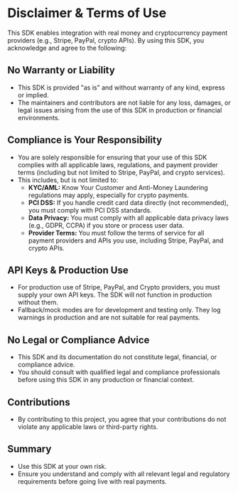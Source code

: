 # Disclaimer & Terms of Use

This SDK enables integration with real money and cryptocurrency payment providers (e.g., Stripe, PayPal, crypto APIs). By using this SDK, you acknowledge and agree to the following:

## No Warranty or Liability
- This SDK is provided "as is" and without warranty of any kind, express or implied.
- The maintainers and contributors are not liable for any loss, damages, or legal issues arising from the use of this SDK in production or financial environments.

## Compliance is Your Responsibility
- You are solely responsible for ensuring that your use of this SDK complies with all applicable laws, regulations, and payment provider terms (including but not limited to Stripe, PayPal, and crypto services).
- This includes, but is not limited to:
  - **KYC/AML:** Know Your Customer and Anti-Money Laundering regulations may apply, especially for crypto payments.
  - **PCI DSS:** If you handle credit card data directly (not recommended), you must comply with PCI DSS standards.
  - **Data Privacy:** You must comply with all applicable data privacy laws (e.g., GDPR, CCPA) if you store or process user data.
  - **Provider Terms:** You must follow the terms of service for all payment providers and APIs you use, including Stripe, PayPal, and crypto APIs.

## API Keys & Production Use
- For production use of Stripe, PayPal, and Crypto providers, you must supply your own API keys. The SDK will not function in production without them.
- Fallback/mock modes are for development and testing only. They log warnings in production and are not suitable for real payments.

## No Legal or Compliance Advice
- This SDK and its documentation do not constitute legal, financial, or compliance advice.
- You should consult with qualified legal and compliance professionals before using this SDK in any production or financial context.

## Contributions
- By contributing to this project, you agree that your contributions do not violate any applicable laws or third-party rights.

## Summary
- Use this SDK at your own risk.
- Ensure you understand and comply with all relevant legal and regulatory requirements before going live with real payments. 